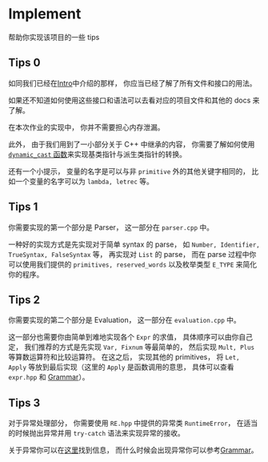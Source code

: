 # Implement

帮助你实现该项目的一些 tips

## Tips 0

如同我们已经在[Intro](Intro.md)中介绍的那样， 你应当已经了解了所有文件和接口的用法。

如果还不知道如何使用这些接口和语法可以去看对应的项目文件和其他的 docs 来了解。

在本次作业的实现中， 你并不需要担心内存泄漏。

此外， 由于我们用到了一小部分关于 C++ 中继承的内容， 你需要了解如何使用 [`dynamic_cast` 函数](https://www.runoob.com/cplusplus/cpp-casting-operators.html)来实现基类指针与派生类指针的转换。

还有一个小提示， 变量的名字是可以与非 `primitive` 外的其他关键字相同的， 比如一个变量的名字可以为 `lambda, letrec` 等。

## Tips 1

你需要实现的第一个部分是 Parser， 这一部分在 `parser.cpp` 中。

一种好的实现方式是先实现对于简单 syntax 的 parse， 如 `Number, Identifier, TrueSyntax, FalseSyntax` 等， 再实现对 `List` 的 parse， 而在 parse 过程中你可以使用我们提供的 `primitives, reserved_words` 以及枚举类型 `E_TYPE` 来简化你的程序。

## Tips 2

你需要实现的第二个部分是 Evaluation， 这一部分在 `evaluation.cpp` 中。

这一部分也需要你由简单到难地实现各个 `Expr` 的求值， 具体顺序可以由你自己定， 我们推荐的方式是先实现 `Var, Fixnum` 等最简单的， 然后实现 `Mult, Plus` 等算数运算符和比较运算符。 在这之后， 实现其他的 primitives， 将 `Let, Apply` 等放到最后实现（这里的 `Apply` 是函数调用的意思， 具体可以查看 `expr.hpp` 和 [Grammar](Grammar.md)）。

## Tips 3

对于异常处理部分， 你需要使用 `RE.hpp` 中提供的异常类 `RuntimeError`， 在适当的时候抛出异常并用 `try-catch` 语法来实现异常的接收。

关于异常你可以在[这里](https://www.runoob.com/cplusplus/cpp-exceptions-handling.html)找到信息， 而什么时候会出现异常你可以参考[Grammar](Grammar.md)。
